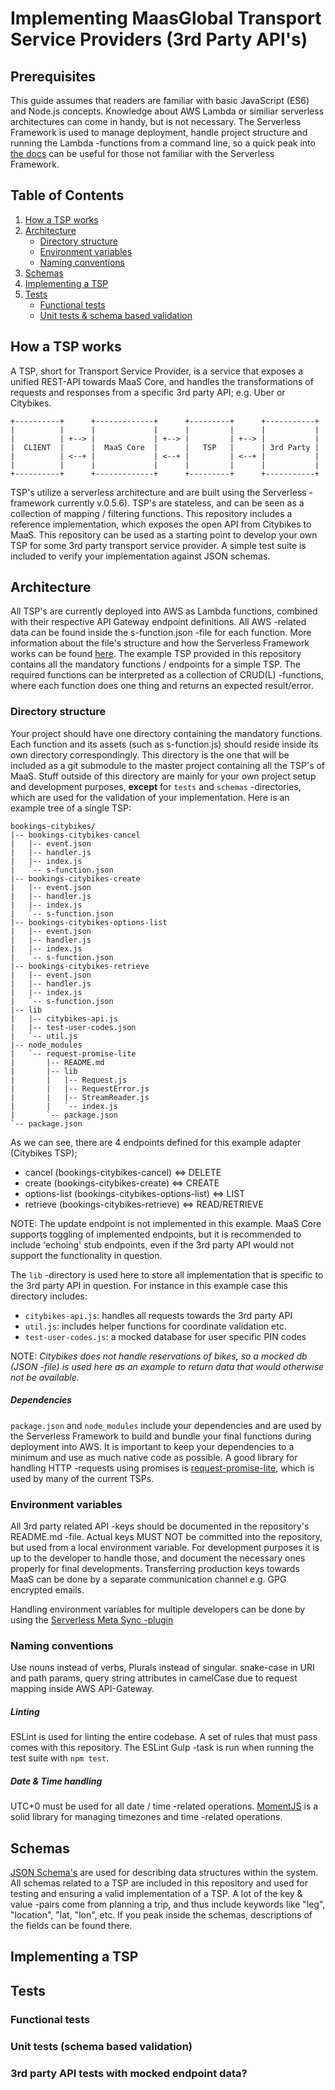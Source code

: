 
# Implementing MaasGlobal Transport Service Providers (3rd Party API's)

## Prerequisites
This guide assumes that readers are familiar with basic JavaScript (ES6) and Node.js concepts. Knowledge about AWS Lambda or similiar serverless architectures can come in handy, but is not necessary. The Serverless Framework is used to manage deployment, handle project structure and running the Lambda -functions from a command line, so a quick peak into [the docs](https://serverless.readme.io/v0.5.0/docs) can be useful for those not familiar with the Serverless Framework. 

## Table of Contents

1. [How a TSP works](#how-a-tsp-works)
2. [Architecture](#architecture)
    * [Directory structure](#directory-structure)
    * [Environment variables](#environment-variables)
    * [Naming conventions](#naming-conventions)
3. [Schemas](#schemas)
4. [Implementing a TSP](#implementing-a-tsp)
5. [Tests](#tests)
    * [Functional tests](#functional-tests)
    * [Unit tests & schema based validation](#unit-tests-schema-based-validation)


## How a TSP works

A TSP, short for Transport Service Provider, is a service that exposes a unified REST-API towards MaaS Core, and handles the transformations of requests and responses from a specific 3rd party API; e.g. Uber or Citybikes.
```
+----------+      +-------------+      +---------+      +-----------+
|          |      |             |      |         |      |           |
|          | +--> |             | +--> |         | +--> |           |
|  CLIENT  |      |  MaaS Core  |      |   TSP   |      | 3rd Party |
|          | <--+ |             | <--+ |         | <--+ |           |
|          |      |             |      |         |      |           |
+----------+      +-------------+      +---------+      +-----------+
```

TSP's utilize a serverless architecture and are built using the Serverless -framework currently v.0.5.6). TSP's are stateless, and can be seen as a collection of mapping / filtering functions. This repository includes a reference implementation, which exposes the open API from Citybikes to MaaS. This repository can be used as a starting point to develop your own TSP for some 3rd party transport service provider. A simple test suite is included to verify your implementation against JSON schemas.


## Architecture
All TSP's are currently deployed into AWS as Lambda functions, combined with their respective API Gateway endpoint definitions. All AWS -related data can be found inside the s-function.json -file for each function. More information about the file's structure and how the Serverless Framework works can be found [here](https://serverless.readme.io/v0.5.0/docs). The example TSP provided in this repository contains all the mandatory functions / endpoints for a simple TSP. The required functions can be interpreted as a collection of CRUD(L) -functions, where each function does one thing and returns an expected result/error. 


### Directory structure
Your project should have one directory containing the mandatory functions. Each function and its assets (such as s-function.js) should reside inside its own directory correspondingly. This directory is the one that will be included as a git submodule to the master project containing all the TSP's of MaaS. Stuff outside of this directory are mainly for your own project setup and development purposes, **except** for `tests` and `schemas` -directories, which are used for the validation of your implementation. Here is an example tree of a single TSP:
```
bookings-citybikes/
|-- bookings-citybikes-cancel
|   |-- event.json
|   |-- handler.js
|   |-- index.js
|   `-- s-function.json
|-- bookings-citybikes-create
|   |-- event.json
|   |-- handler.js
|   |-- index.js
|   `-- s-function.json
|-- bookings-citybikes-options-list
|   |-- event.json
|   |-- handler.js
|   |-- index.js
|   `-- s-function.json
|-- bookings-citybikes-retrieve
|   |-- event.json
|   |-- handler.js
|   |-- index.js
|   `-- s-function.json
|-- lib
|   |-- citybikes-api.js
|   |-- test-user-codes.json
|   `-- util.js
|-- node_modules
|   `-- request-promise-lite
|       |-- README.md
|       |-- lib
|       |   |-- Request.js
|       |   |-- RequestError.js
|       |   |-- StreamReader.js
|       |   `-- index.js
|       `-- package.json
`-- package.json
```

As we can see, there are 4 endpoints defined for this example adapter (Citybikes TSP);
- cancel (bookings-citybikes-cancel) <=> DELETE
- create (bookings-citybikes-create) <=> CREATE
- options-list (bookings-citybikes-options-list) <=> LIST
- retrieve (bookings-citybikes-retrieve) <=> READ/RETRIEVE

NOTE: The update endpoint is not implemented in this example. MaaS Core supports toggling of implemented endpoints, but it is recommended to include 'echoing' stub endpoints, even if the 3rd party API would not support the functionality in question.

The `lib` -directory is used here to store all implementation that is specific to the 3rd party API in question. For instance in this example case this directory includes:

* `citybikes-api.js`: handles all requests towards the 3rd party API
* `util.js`: includes helper functions for coordinate validation etc.
* `test-user-codes.js`: a mocked database for user specific PIN codes

NOTE: *Citybikes does not handle reservations of bikes, so a mocked db (JSON -file) is used here as an example to return data that would otherwise not be available.*

##### Dependencies
`package.json` and `node_modules` include your dependencies and are used by the Serverless Framework to build and bundle your final functions during deployment into AWS. It is important to keep your dependencies to a minimum and use as much native code as possible. A good library for handling HTTP -requests using promises is [request-promise-lite](https://github.com/laurisvan/request-promise-lite), which is used by many of the current TSPs.

### Environment variables
All 3rd party related API -keys should be documented in the repository's README.md -file. Actual keys MUST NOT be committed into the repository, but used from a local environment variable. For development purposes it is up to the developer to handle those, and document the necessary ones properly for final developments. Transferring production keys towards MaaS can be done by a separate communication channel e.g. GPG encrypted emails.

Handling environment variables for multiple developers can be done by using the [Serverless Meta Sync -plugin](https://github.com/serverless/serverless-meta-sync)

### Naming conventions
Use nouns instead of verbs, Plurals instead of singular. snake-case in URI and path params, query string attributes in camelCase due to request mapping inside AWS API-Gateway.

##### Linting
ESLint is used for linting the entire codebase. A set of rules that must pass comes with this repository. The ESLint Gulp -task is run when running the test suite with `npm test`.

##### Date & Time handling
UTC+0 must be used for all date / time -related operations. [MomentJS](http://momentjs.com/timezone/) is a solid library for managing timezones and time -related operations.

## Schemas
[JSON Schema's](http://json-schema.org/) are used for describing data structures within the system. All schemas related to a TSP are included in this repository and used for testing and ensuring a valid implementation of a TSP. A lot of the key & value -pairs come from planning a trip, and thus include keywords like "leg", "location", "lat, "lon", etc. If you peak inside the schemas, descriptions of the fields can be found there.

## Implementing a TSP


## Tests
### Functional tests
### Unit tests (schema based validation)
### 3rd party API tests with mocked endpoint data?
